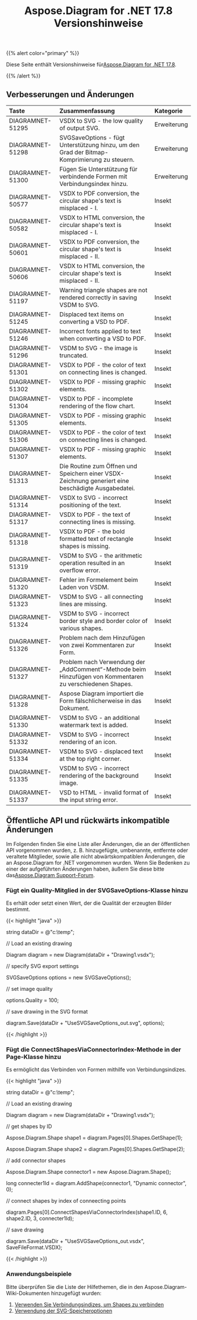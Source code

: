 ﻿---
title: Aspose.Diagram for .NET 17.8 Versionshinweise
type: docs
weight: 50
url: /de/net/aspose-diagram-for-net-17-8-release-notes/
---
{{% alert color="primary" %}} 

 Diese Seite enthält Versionshinweise für[Aspose.Diagram for .NET 17.8](https://www.nuget.org/packages/Aspose.Diagram/17.8.0).

{{% /alert %}} 
## **Verbesserungen und Änderungen**

|**Taste**|**Zusammenfassung**|**Kategorie**|
|:- |:- |:- |
|DIAGRAMNET-51295|VSDX to SVG - the low quality of output SVG.|Erweiterung|
|DIAGRAMNET-51298|SVGSaveOptions - fügt Unterstützung hinzu, um den Grad der Bitmap-Komprimierung zu steuern.|Erweiterung|
|DIAGRAMNET-51300|Fügen Sie Unterstützung für verbindende Formen mit Verbindungsindex hinzu.|Erweiterung|
|DIAGRAMNET-50577|VSDX to PDF conversion, the circular shape's text is misplaced - I.|Insekt|
|DIAGRAMNET-50582|VSDX to HTML conversion, the circular shape's text is misplaced - I.|Insekt|
|DIAGRAMNET-50601|VSDX to PDF conversion, the circular shape's text is misplaced - II.|Insekt|
|DIAGRAMNET-50606|VSDX to HTML conversion, the circular shape's text is misplaced - II.|Insekt|
|DIAGRAMNET-51197|Warning triangle shapes are not rendered correctly in saving VSDM to SVG.|Insekt|
|DIAGRAMNET-51245|Displaced text items on converting a VSD to PDF.|Insekt|
|DIAGRAMNET-51246|Incorrect fonts applied to text when converting a VSD to PDF.|Insekt|
|DIAGRAMNET-51296|VSDM to SVG - the image is truncated.|Insekt|
|DIAGRAMNET-51301|VSDX to PDF - the color of text on connecting lines is changed.|Insekt|
|DIAGRAMNET-51302|VSDX to PDF - missing graphic elements.|Insekt|
|DIAGRAMNET-51304|VSDX to PDF - incomplete rendering of the flow chart.|Insekt|
|DIAGRAMNET-51305|VSDX to PDF - missing graphic elements.|Insekt|
|DIAGRAMNET-51306|VSDX to PDF - the color of text on connecting lines is changed.|Insekt|
|DIAGRAMNET-51307|VSDX to PDF - missing graphic elements.|Insekt|
|DIAGRAMNET-51313|Die Routine zum Öffnen und Speichern einer VSDX-Zeichnung generiert eine beschädigte Ausgabedatei.|Insekt|
|DIAGRAMNET-51314|VSDX to SVG - incorrect positioning of the text.|Insekt|
|DIAGRAMNET-51317|VSDX to PDF - the text of connecting lines is missing.|Insekt|
|DIAGRAMNET-51318|VSDX to PDF - the bold formatted text of rectangle shapes is missing.|Insekt|
|DIAGRAMNET-51319|VSDM to SVG - the arithmetic operation resulted in an overflow error.|Insekt|
|DIAGRAMNET-51320|Fehler im Formelement beim Laden von VSDM.|Insekt|
|DIAGRAMNET-51323|VSDM to SVG - all connecting lines are missing.|Insekt|
|DIAGRAMNET-51324|VSDM to SVG - incorrect border style and border color of various shapes.|Insekt|
|DIAGRAMNET-51326|Problem nach dem Hinzufügen von zwei Kommentaren zur Form.|Insekt|
|DIAGRAMNET-51327|Problem nach Verwendung der „AddComment“-Methode beim Hinzufügen von Kommentaren zu verschiedenen Shapes.|Insekt|
|DIAGRAMNET-51328|Aspose Diagram importiert die Form fälschlicherweise in das Dokument.|Insekt|
|DIAGRAMNET-51330|VSDM to SVG - an additional watermark text is added.|Insekt|
|DIAGRAMNET-51332|VSDM to SVG - incorrect rendering of an icon.|Insekt|
|DIAGRAMNET-51334|VSDM to SVG - displaced text at the top right corner.|Insekt|
|DIAGRAMNET-51335|VSDM to SVG - incorrect rendering of the background image.|Insekt|
|DIAGRAMNET-51337|VSD to HTML - invalid format of the input string error.|Insekt|
## **Öffentliche API und rückwärts inkompatible Änderungen**
Im Folgenden finden Sie eine Liste aller Änderungen, die an der öffentlichen API vorgenommen wurden, z. B. hinzugefügte, umbenannte, entfernte oder veraltete Mitglieder, sowie alle nicht abwärtskompatiblen Änderungen, die an Aspose.Diagram for .NET vorgenommen wurden. Wenn Sie Bedenken zu einer der aufgeführten Änderungen haben, äußern Sie diese bitte das[Aspose.Diagram Support-Forum](https://forum.aspose.com/c/diagram/17).
### **Fügt ein Quality-Mitglied in der SVGSaveOptions-Klasse hinzu**
Es erhält oder setzt einen Wert, der die Qualität der erzeugten Bilder bestimmt.

{{< highlight "java" >}}

 string dataDir = @"c:\temp\";

// Load an existing drawing

Diagram diagram = new Diagram(dataDir + "Drawing1.vsdx");

// specify SVG export settings

SVGSaveOptions options = new SVGSaveOptions();

// set image quality

options.Quality = 100;

// save drawing in the SVG format

diagram.Save(dataDir + "UseSVGSaveOptions_out.svg", options);

{{< /highlight >}}
### **Fügt die ConnectShapesViaConnectorIndex-Methode in der Page-Klasse hinzu**
Es ermöglicht das Verbinden von Formen mithilfe von Verbindungsindizes.

{{< highlight "java" >}}

 string dataDir = @"c:\temp\";

// Load an existing drawing

Diagram diagram = new Diagram(dataDir + "Drawing1.vsdx");

// get shapes by ID

Aspose.Diagram.Shape shape1 = diagram.Pages[0].Shapes.GetShape(1);

Aspose.Diagram.Shape shape2 = diagram.Pages[0].Shapes.GetShape(2);

// add connector shapes

Aspose.Diagram.Shape connector1 = new Aspose.Diagram.Shape();

long connecter1Id = diagram.AddShape(connector1, "Dynamic connector", 0);

// connect shapes by index of conneecting points

diagram.Pages[0].ConnectShapesViaConnectorIndex(shape1.ID, 6, shape2.ID, 3, connecter1Id);

// save drawing

diagram.Save(dataDir + "UseSVGSaveOptions_out.vsdx", SaveFileFormat.VSDX);

{{< /highlight >}}
### **Anwendungsbeispiele**
Bitte überprüfen Sie die Liste der Hilfethemen, die in den Aspose.Diagram-Wiki-Dokumenten hinzugefügt wurden:

1. [Verwenden Sie Verbindungsindizes, um Shapes zu verbinden](https://docs.aspose.com/diagram/net/add-retrieve-copy-and-read-visio-shape-data/#use-connection-indexes-to-connect-shapes)
1. [Verwendung der SVG-Speicheroptionen](https://docs.aspose.com/diagram/net/save-visio-document/)
